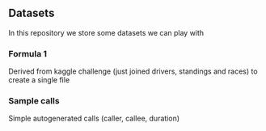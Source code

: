 
## Datasets

In this repository we store some datasets we can play with

### Formula 1

Derived from kaggle challenge (just joined drivers, standings and races) to create a single file

### Sample calls

Simple autogenerated calls (caller, callee, duration)
